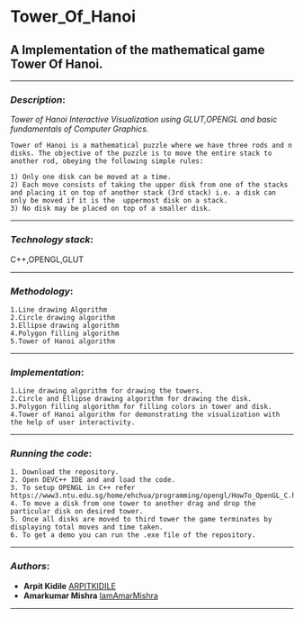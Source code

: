 # Tower_Of_Hanoi
## A Implementation of the mathematical game Tower Of Hanoi.

*************************************
### *Description*: 

*Tower of Hanoi Interactive Visualization using GLUT,OPENGL and basic fundamentals of Computer Graphics.*

```
Tower of Hanoi is a mathematical puzzle where we have three rods and n disks. The objective of the puzzle is to move the entire stack to another rod, obeying the following simple rules:

1) Only one disk can be moved at a time.
2) Each move consists of taking the upper disk from one of the stacks and placing it on top of another stack (3rd stack) i.e. a disk can only be moved if it is the  uppermost disk on a stack.
3) No disk may be placed on top of a smaller disk.
```
*****************************************
### *Technology stack*:

C++,OPENGL,GLUT
*****************************************

### *Methodology*: 
```
1.Line drawing Algorithm
2.Circle drawing algorithm
3.Ellipse drawing algorithm
4.Polygon filling algorithm
5.Tower of Hanoi algorithm

```
**************************************

### *Implementation*: 
```
1.Line drawing algorithm for drawing the towers.
2.Circle and Ellipse drawing algorithm for drawing the disk.
3.Polygon filling algorithm for filling colors in tower and disk.
4.Tower of Hanoi algorithm for demonstrating the visualization with the help of user interactivity.

```
**************************************

### *Running the code*:

```
1. Download the repository.
2. Open DEVC++ IDE and and load the code.
3. To setup OPENGL in C++ refer https://www3.ntu.edu.sg/home/ehchua/programming/opengl/HowTo_OpenGL_C.html
4. To move a disk from one tower to another drag and drop the particular disk on desired tower.
5. Once all disks are moved to third tower the game terminates by displaying total moves and time taken.
6. To get a demo you can run the .exe file of the repository.
```
******************************************************************************************
### *Authors*:

- **Arpit Kidile** [ARPITKIDILE](https://github.com/ARPITKIDILE)
- **Amarkumar Mishra** [IamAmarMishra](https://github.com/IamAmarMishra)
******************************************************************************************
